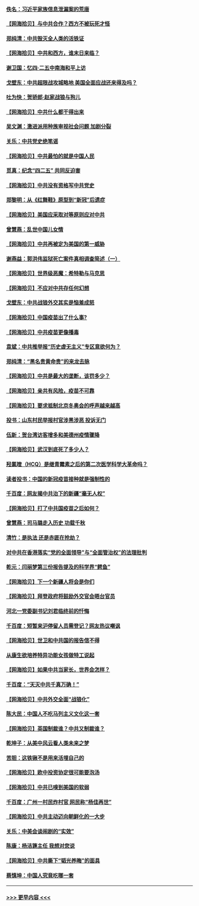 #### [佚名：习近平家族信息泄漏案的荒唐](../pages/nsc993/n12904705.md?t=04261402) 
#### [【网海拾贝】与中共合作？西方不被玩死才怪](../pages/nsc993/n12903873.md?t=04261402) 
#### [郑纯清：中共毁灭全人类的活铁证](../pages/nsc993/n12903785.md?t=04261402) 
#### [【网海拾贝】中共和西方，谁末日来临？](../pages/nsc993/n12903482.md?t=04261402) 
#### [谢卫国：忆四‧二五中南海和平上访](../pages/nsc993/n12902192.md?t=04261402) 
#### [戈壁东：中共超限战攻城略地 美国全面应战还来得及吗？](../pages/nsc993/n12902297.md?t=04261402) 
#### [吐为快：贺骄郎‧赵家战狼与狗儿](../pages/nsc993/n12902280.md?t=04261402) 
#### [【网海拾贝】中共什么都干得出来](../pages/nsc993/n12897500.md?t=04261402) 
#### [吴文渊：激进派用种族审视社会问题 加剧分裂](../pages/nsc993/n12893881.md?t=04261402) 
#### [关乐：中共党史绝笔谣](../pages/nsc993/n12897270.md?t=04261402) 
#### [【网海拾贝】中共最怕的就是中国人民](../pages/nsc993/n12894705.md?t=04261402) 
#### [觅真：纪念“四二五” 共同反迫害](../pages/nsc993/n12894553.md?t=04261402) 
#### [【网海拾贝】中共没有资格写中共党史](../pages/nsc993/n12892231.md?t=04261402) 
#### [郑黎明：从《红舞鞋》原型到“新冠”后遗症](../pages/nsc993/n12890469.md?t=04261402) 
#### [【网海拾贝】美国应采取对等原则应对中共](../pages/nsc993/n12889176.md?t=04261402) 
#### [曾慧燕：乱世中国儿女情](../pages/nsc993/n12887931.md?t=04261402) 
#### [【网海拾贝】中共再被定为美国的第一威胁](../pages/nsc993/n12887580.md?t=04261402) 
#### [谢燕益：郭洪伟监狱死亡案件真相调查简述（一）](../pages/nsc993/n12885648.md?t=04261402) 
#### [【网海拾贝】世界级恶魔：希特勒与马克思](../pages/nsc993/n12884062.md?t=04261402) 
#### [【网海拾贝】不应对中共存任何幻想](../pages/nsc993/n12881460.md?t=04261402) 
#### [戈壁东：中共战狼外交其实是恼羞成怒](../pages/nsc993/n12880392.md?t=04261402) 
#### [【网海拾贝】中国疫苗出了什么事?](../pages/nsc993/n12879124.md?t=04261402) 
#### [【网海拾贝】中共疫苗更像播毒](../pages/nsc993/n12876631.md?t=04261402) 
#### [袁斌：中共推举报“历史虚无主义”专区意欲何为？](../pages/nsc993/n12876530.md?t=04261402) 
#### [郑纯清：“黑名贵黄命贵”的来龙去脉](../pages/nsc993/n12875589.md?t=04261402) 
#### [【网海拾贝】中共是最大的垄断，该罚多少？](../pages/nsc993/n12874006.md?t=04261402) 
#### [【网海拾贝】亲共有风险，疫苗不可靠](../pages/nsc993/n12872224.md?t=04261402) 
#### [【网海拾贝】要求抵制北京冬奥会的呼声越来越高](../pages/nsc993/n12868962.md?t=04261402) 
#### [投书：山东村民举报村官涉黑涉恶 投诉无门](../pages/nsc993/n12869726.md?t=04261402) 
#### [伍新：贺台湾访客增多和美德州疫情骤降](../pages/nsc993/n12865651.md?t=04261402) 
#### [【网海拾贝】武汉到底死了多少人？](../pages/nsc993/n12863707.md?t=04261402) 
#### [羟氯喹（HCQ）是继青霉素之后的第二次医学科学大革命吗？](../pages/nsc993/n12638564.md?t=04261402) 
#### [读者投书：中国的新冠疫苗接种就是强制性的](../pages/nsc993/n12859932.md?t=04261402) 
#### [千百度：网友揭中共治下的新疆“毫无人权”](../pages/nsc993/n12858385.md?t=04261402) 
#### [【网海拾贝】打了中共国疫苗之后如何？](../pages/nsc993/n12857866.md?t=04261402) 
#### [曾慧燕：司马璐走入历史 功载千秋](../pages/nsc993/n12856996.md?t=04261402) 
#### [清竹：是执法 还是赤匪在抢劫？](../pages/nsc993/n12856952.md?t=04261402) 
#### [对中共在香港落实“党的全面领导”与“全面管治权”的法理批判](../pages/nsc993/n12856929.md?t=04261402) 
#### [乾元：闫丽梦第三份报告提及的科学界“鳄鱼”](../pages/nsc993/n12855985.md?t=04261402) 
#### [【网海拾贝】下一个新疆人将会是你们](../pages/nsc993/n12855864.md?t=04261402) 
#### [【网海拾贝】拜登政府将鼓励外交官会晤台官员](../pages/nsc993/n12853615.md?t=04261402) 
#### [河北一党委副书记刘君临终前的忏悔](../pages/nsc993/n12849420.md?t=04261402) 
#### [千百度：短暂来沪停留人员需登记？网友热议嘲讽](../pages/nsc993/n12853497.md?t=04261402) 
#### [【网海拾贝】世卫和中共国的报告信不得](../pages/nsc993/n12850902.md?t=04261402) 
#### [从康生欲培养特异功能女孩做特工说起](../pages/nsc993/n12849289.md?t=04261402) 
#### [【网海拾贝】如果中共当家长，世界会怎样？](../pages/nsc993/n12848436.md?t=04261402) 
#### [千百度：“天灭中共千真万确！”](../pages/nsc993/n12845659.md?t=04261402) 
#### [【网海拾贝】中共外交全面“战狼化”](../pages/nsc993/n12845607.md?t=04261402) 
#### [陈大民：中国人不吃马列主义文化这一套](../pages/nsc993/n12842496.md?t=04261402) 
#### [【网海拾贝】英国制裁谁？中共又制裁谁？](../pages/nsc993/n12840909.md?t=04261402) 
#### [乾坤子：从美中风云看人类未来之梦](../pages/nsc993/n12840590.md?t=04261402) 
#### [苦胆：这铁锹不是用来活埋自己的](../pages/nsc993/n12839512.md?t=04261402) 
#### [【网海拾贝】欧中投资协定很可能要泡汤](../pages/nsc993/n12835122.md?t=04261402) 
#### [【网海拾贝】中共已嗅到美国的软弱](../pages/nsc993/n12832411.md?t=04261402) 
#### [千百度：广州一村民炸村官 网民称“杨佳再世”](../pages/nsc993/n12832380.md?t=04261402) 
#### [【网海拾贝】中共主动迈向朝鲜化的一大步](../pages/nsc993/n12829887.md?t=04261402) 
#### [关乐：中美会谈闹剧的“实效”](../pages/nsc993/n12826698.md?t=04261402) 
#### [陈康：杨洁篪主任  我想对您说](../pages/nsc993/n12826609.md?t=04261402) 
#### [【网海拾贝】中共撕下“韬光养晦”的面具](../pages/nsc993/n12826459.md?t=04261402) 
#### [蔡慎坤：中国人究竟吃哪一套](../pages/nsc993/n12826010.md?t=04261402) 

----
#### [ >>> 更早内容 <<< ](../indexes/nsc993-earlier.md)
